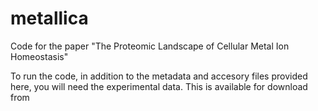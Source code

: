 # metallica

Code for the paper "The Proteomic Landscape of Cellular Metal Ion Homeostasis" 

To run the code, in addition to the metadata and accesory files provided here, you will need the experimental data. This is available for download from 
